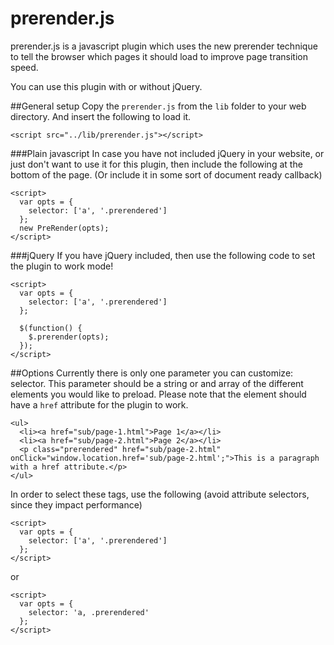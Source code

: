 prerender.js
============

prerender.js is a javascript plugin which uses the new prerender technique to tell the browser which pages it should load to improve page transition speed.

You can use this plugin with or without jQuery.

##General setup
Copy the `prerender.js` from the `lib` folder to your web directory. And insert the following to load it.

    <script src="../lib/prerender.js"></script>

###Plain javascript
In case you have not included jQuery in your website, or just don't want to use it for this plugin, then include the following at the bottom of the page. (Or include it in some sort of document ready callback)

    <script>
      var opts = {
        selector: ['a', '.prerendered']
      };
      new PreRender(opts);
    </script>

###jQuery
If you have jQuery included, then use the following code to set the plugin to work mode!

    <script>
      var opts = {
        selector: ['a', '.prerendered']
      };

      $(function() {
        $.prerender(opts);
      });
    </script>

##Options
Currently there is only one parameter you can customize: selector.
This parameter should be a string or and array of the different elements you would like to preload.
Please note that the element should have a `href` attribute for the plugin to work.

    <ul>
      <li><a href="sub/page-1.html">Page 1</a></li>
      <li><a href="sub/page-2.html">Page 2</a></li>
      <p class="prerendered" href="sub/page-2.html" onClick="window.location.href='sub/page-2.html';">This is a paragraph with a href attribute.</p>
    </ul>

In order to select these tags, use the following (avoid attribute selectors, since they impact performance)

    <script>
      var opts = {
        selector: ['a', '.prerendered']
      };
    </script>
or

    <script>
      var opts = {
        selector: 'a, .prerendered'
      };
    </script>